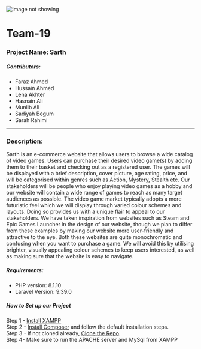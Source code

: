 ![image not showing](https://pbs.twimg.com/media/FizwZdTXEAEMDPX.jpg)
# Team-19

### Project Name: Sarth

##### Contributors:

* Faraz Ahmed
* Hussain Ahmed
* Lena Akhter
* Hasnain Ali
* Muniib Ali
* Sadiyah Begum
* Sarah Rahimi

---

### Description:

Sarth is an e-commerce website that allows users to browse a wide catalog of video games. Users can purchase their desired video game(s) by adding them to their basket and checking out as a registered user. The games will be displayed with a brief description, cover picture, age rating, price, and will be categorised within genres such as Action, Mystery, Stealth etc. Our stakeholders will be people who enjoy playing video games as a hobby and our website will contain a wide range of games to reach as many target audiences as possible. The video game market typically adopts a more futuristic feel which we will display through varied colour schemes and layouts. Doing so provides us with a unique flair to appeal to our stakeholders. We have taken inspiration from websites such as Steam and Epic Games Launcher in the design of our website, though we plan to differ from these examples by making our website more user-friendly and attractive to the eye. Both these websites are quite monochromatic and confusing when you want to purchase a game. We will avoid this by utilising brighter, visually appealing colour schemes to keep users interested, as well as making sure that the website is easy to navigate.

##### Requirements: 
- PHP version: 8.1.10
- Laravel Version: 9.39.0

##### How to Set up our Project

Step 1 - [Install XAMPP](https://www.apachefriends.org/download.html)  
Step 2 - [Install Composer](https://getcomposer.org/download/) and follow the default installation steps.  
Step 3 - If not cloned already, [Clone the Repo](https://github.com/lenaakhter/Team-19).  
Step 4- Make sure to run the APACHE server and MySql from XAMPP  



